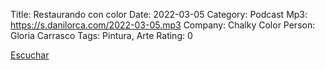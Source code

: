 Title: Restaurando con color
Date: 2022-03-05
Category: Podcast
Mp3: https://s.danilorca.com/2022-03-05.mp3
Company: Chalky Color
Person: Gloria Carrasco
Tags: Pintura, Arte
Rating: 0

<a href="https://s.danilorca.com/2022-03-05.mp3" type="audio/mpeg">
Escuchar
</a>
